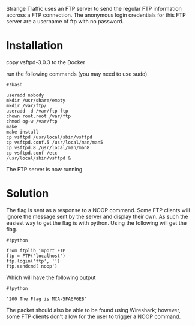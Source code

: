 Strange Traffic uses an FTP server to send the regular FTP information accross a FTP connection.  The anonymous login credentials for this FTP server are a username of ftp with no password.

# Installation #

copy vsftpd-3.0.3 to the Docker

run the following commands (you may need to use sudo)


```
#!bash

useradd nobody
mkdir /usr/share/empty
mkdir /var/ftp/
useradd -d /var/ftp ftp
chown root.root /var/ftp
chmod og-w /var/ftp
make
make install
cp vsftpd /usr/local/sbin/vsftpd
cp vsftpd.conf.5 /usr/local/man/man5
cp vsftpd.8 /usr/local/man/man8
cp vsftpd.conf /etc
/usr/local/sbin/vsftpd &
```


The FTP server is now running

# Solution #
The flag is sent as a response to a NOOP command.  Some FTP clients will ignore the message sent by the server and display their own.  As such the easiest way to get the flag is with python.  Using the following will get the flag.

```
#!python

from ftplib import FTP
ftp = FTP('localhost')
ftp.login('ftp', '')
ftp.sendcmd('noop')

```

Which will have the following output



```
#!python

'200 The Flag is MCA-5FA6F6EB'
```


The packet should also be able to be found using Wireshark; however, some FTP clients don't allow for the user to trigger a NOOP command.